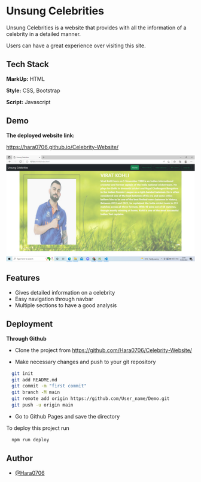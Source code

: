 
# Unsung Celebrities

Unsung Celebrities is a website that provides with all the information
of a celebrity in a detailed manner.

Users can have a great experience over visiting this site.






## Tech Stack

**MarkUp:** HTML

**Style:** CSS, Bootstrap

**Script:** Javascript


## Demo

**The deployed website link:**

https://hara0706.github.io/Celebrity-Website/


![](images/front.png)
## Features

- Gives detailed information on a celebrity 
- Easy navigation through navbar
- Multiple sections to have a good analysis
## Deployment

**Through Github**

- Clone the project from
  https://github.com/Hara0706/Celebrity-Website/

- Make necessary changes and push to your git repository

```bash
  git init
  git add README.md
  git commit -m "first commit"
  git branch -M main
  git remote add origin https://github.com/User_name/Demo.git
  git push -u origin main
```

- Go to Github Pages and save the directory


To deploy this project run

```bash
  npm run deploy
```


## Author

- [@Hara0706](https://www.github.com/Hara0706)

